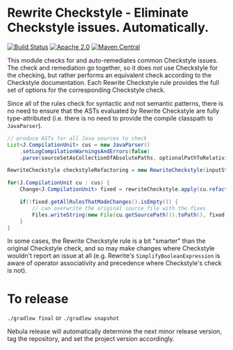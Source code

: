 # Rewrite Checkstyle - Eliminate Checkstyle issues. Automatically.

[![Build Status](https://circleci.com/gh/openrewrite/rewrite-checkstyle.svg?style=shield)](https://circleci.com/gh/openrewrite/rewrite-checkstyle)
[![Apache 2.0](https://img.shields.io/github/license/openrewrite/rewrite-checkstyle.svg)](https://www.apache.org/licenses/LICENSE-2.0)
[![Maven Central](https://img.shields.io/maven-central/v/org.openrewrite.plan/rewrite-checkstyle.svg)](https://mvnrepository.com/artifact/org.openrewrite.plan/rewrite-checkstyle)

This module checks for and auto-remediates common Checkstyle issues. The check and remediation go together, so it does _not_ use Checkstyle for the checking, but rather performs an equivalent check according to the Checkstyle documentation. Each Rewrite Checkstyle rule provides the full set of options for the corresponding Checkstyle check.

Since all of the rules check for syntactic and not semantic patterns, there is no need to ensure that the ASTs evaluated by Rewrite Checkstyle are fully type-attributed (i.e. there is no need to provide the compile classpath to `JavaParser`).

```java
// produce ASTs for all Java sources to check
List<J.CompilationUnit> cus = new JavaParser()
    .setLogCompilationWarningsAndErrors(false)
    .parse(sourceSetAsCollectionOfAbsolutePaths, optionalPathToRelativizeSources)

RewriteCheckstyle checkstyleRefactoring = new RewriteCheckstyle(inputStreamToCheckstyleXml);

for(J.CompilationUnit cu : cus) {
    Change<J.CompilationUnit> fixed = rewriteCheckstyle.apply(cu.refactor()).fix();

    if(!fixed.getAllRulesThatMadeChanges().isEmpty()) {
        // can overwrite the original source file with the fixes
        Files.writeString(new File(cu.getSourcePath()).toPath(), fixed.getFixed().print());
    }
}
```

In some cases, the Rewrite Checkstyle rule is a bit "smarter" than the original Checkstyle check, and so may make
changes where Checkstyle wouldn't report an issue at all (e.g. Rewrite's `SimplifyBooleanExpression` is aware of operator associativity and precedence where Checkstyle's check is not).

# To release

`./gradlew final` or `./gradlew snapshot`

Nebula release will automatically determine the next minor release version, tag the repository,
and set the project version accordingly.
